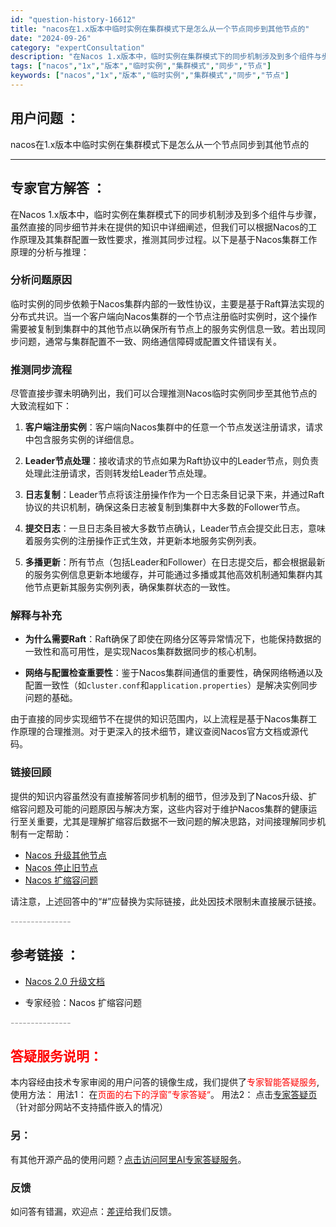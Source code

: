 ```yaml
---
id: "question-history-16612"
title: "nacos在1.x版本中临时实例在集群模式下是怎么从一个节点同步到其他节点的"
date: "2024-09-26"
category: "expertConsultation"
description: "在Nacos 1.x版本中，临时实例在集群模式下的同步机制涉及到多个组件与步骤，虽然直接的同步细节并未在提供的知识中详细阐述，但我们可以根据Nacos的工作原理及其集群配置一致性要求，推测其同步过程。以下是基于Nacos集群工作原理的分析与推理：### 分析问题原因临时实例的同步依赖于Nacos集群"
tags: ["nacos","1x","版本","临时实例","集群模式","同步","节点"]
keywords: ["nacos","1x","版本","临时实例","集群模式","同步","节点"]
---
```


## 用户问题 ： 
 nacos在1.x版本中临时实例在集群模式下是怎么从一个节点同步到其他节点的  

---------------
## 专家官方解答 ：

在Nacos 1.x版本中，临时实例在集群模式下的同步机制涉及到多个组件与步骤，虽然直接的同步细节并未在提供的知识中详细阐述，但我们可以根据Nacos的工作原理及其集群配置一致性要求，推测其同步过程。以下是基于Nacos集群工作原理的分析与推理：

### 分析问题原因

临时实例的同步依赖于Nacos集群内部的一致性协议，主要是基于Raft算法实现的分布式共识。当一个客户端向Nacos集群的一个节点注册临时实例时，这个操作需要被复制到集群中的其他节点以确保所有节点上的服务实例信息一致。若出现同步问题，通常与集群配置不一致、网络通信障碍或配置文件错误有关。

### 推测同步流程

尽管直接步骤未明确列出，我们可以合理推测Nacos临时实例同步至其他节点的大致流程如下：

1. **客户端注册实例**：客户端向Nacos集群中的任意一个节点发送注册请求，请求中包含服务实例的详细信息。

2. **Leader节点处理**：接收请求的节点如果为Raft协议中的Leader节点，则负责处理此注册请求，否则转发给Leader节点处理。

3. **日志复制**：Leader节点将该注册操作作为一个日志条目记录下来，并通过Raft协议的共识机制，确保这条日志被复制到集群中大多数的Follower节点。

4. **提交日志**：一旦日志条目被大多数节点确认，Leader节点会提交此日志，意味着服务实例的注册操作正式生效，并更新本地服务实例列表。

5. **多播更新**：所有节点（包括Leader和Follower）在日志提交后，都会根据最新的服务实例信息更新本地缓存，并可能通过多播或其他高效机制通知集群内其他节点更新其服务实例列表，确保集群状态的一致性。

### 解释与补充

- **为什么需要Raft**：Raft确保了即使在网络分区等异常情况下，也能保持数据的一致性和高可用性，是实现Nacos集群数据同步的核心机制。
  
- **网络与配置检查重要性**：鉴于Nacos集群间通信的重要性，确保网络畅通以及配置一致性（如`cluster.conf`和`application.properties`）是解决实例同步问题的基础。

由于直接的同步实现细节不在提供的知识范围内，以上流程是基于Nacos集群工作原理的合理推测。对于更深入的技术细节，建议查阅Nacos官方文档或源代码。

### 链接回顾

提供的知识内容虽然没有直接解答同步机制的细节，但涉及到了Nacos升级、扩缩容问题及可能的问题原因与解决方案，这些内容对于维护Nacos集群的健康运行至关重要，尤其是理解扩缩容后数据不一致问题的解决思路，对间接理解同步机制有一定帮助：

- [Nacos 升级其他节点](#)
- [Nacos 停止旧节点](#)
- [Nacos 扩缩容问题](#)

请注意，上述回答中的“#”应替换为实际链接，此处因技术限制未直接展示链接。


<font color="#949494">---------------</font> 


## 参考链接 ：

* [Nacos 2.0 升级文档](https://nacos.io/docs/latest/upgrading/200-upgrading)
 
 * 专家经验：Nacos 扩缩容问题 


 <font color="#949494">---------------</font> 
 


## <font color="#FF0000">答疑服务说明：</font> 

本内容经由技术专家审阅的用户问答的镜像生成，我们提供了<font color="#FF0000">专家智能答疑服务</font>,使用方法：
用法1： 在<font color="#FF0000">页面的右下的浮窗”专家答疑“</font>。
用法2： 点击[专家答疑页](https://answer.opensource.alibaba.com/docs/intro)（针对部分网站不支持插件嵌入的情况）
### 另：


有其他开源产品的使用问题？[点击访问阿里AI专家答疑服务](https://answer.opensource.alibaba.com/docs/intro)。
### 反馈
如问答有错漏，欢迎点：[差评](https://ai.nacos.io/user/feedbackByEnhancerGradePOJOID?enhancerGradePOJOId=16619)给我们反馈。
